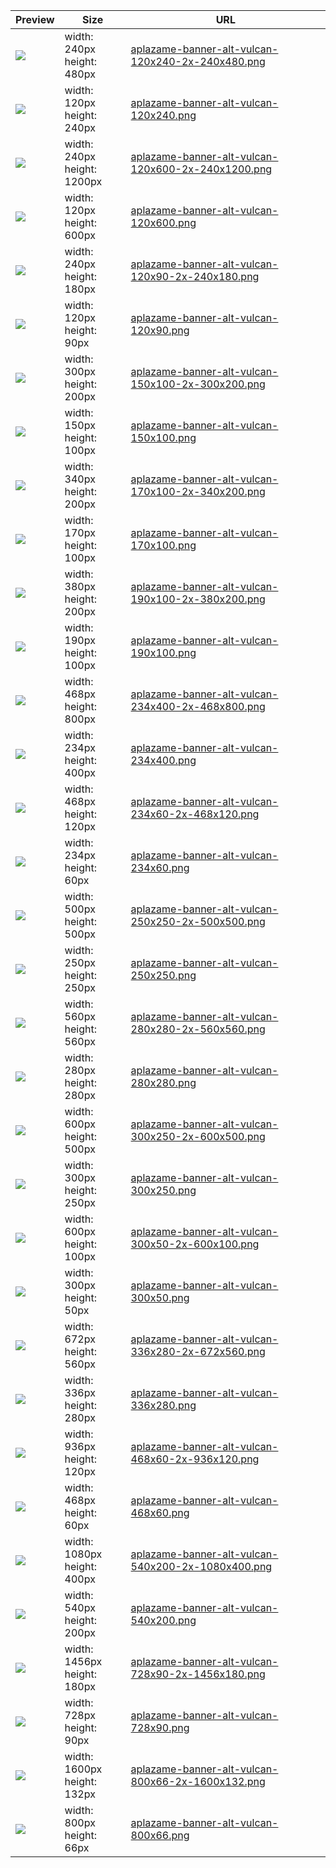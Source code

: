 
Preview | Size | URL
------- | ---- | ---
[![](aplazame-banner-alt-vulcan-120x240-2x-240x480.png)](aplazame-banner-alt-vulcan-120x240-2x-240x480.png) | width: 240px<br>height: 480px | [aplazame-banner-alt-vulcan-120x240-2x-240x480.png](aplazame-banner-alt-vulcan-120x240-2x-240x480.png)
[![](aplazame-banner-alt-vulcan-120x240.png)](aplazame-banner-alt-vulcan-120x240.png) | width: 120px<br>height: 240px | [aplazame-banner-alt-vulcan-120x240.png](aplazame-banner-alt-vulcan-120x240.png)
[![](aplazame-banner-alt-vulcan-120x600-2x-240x1200.png)](aplazame-banner-alt-vulcan-120x600-2x-240x1200.png) | width: 240px<br>height: 1200px | [aplazame-banner-alt-vulcan-120x600-2x-240x1200.png](aplazame-banner-alt-vulcan-120x600-2x-240x1200.png)
[![](aplazame-banner-alt-vulcan-120x600.png)](aplazame-banner-alt-vulcan-120x600.png) | width: 120px<br>height: 600px | [aplazame-banner-alt-vulcan-120x600.png](aplazame-banner-alt-vulcan-120x600.png)
[![](aplazame-banner-alt-vulcan-120x90-2x-240x180.png)](aplazame-banner-alt-vulcan-120x90-2x-240x180.png) | width: 240px<br>height: 180px | [aplazame-banner-alt-vulcan-120x90-2x-240x180.png](aplazame-banner-alt-vulcan-120x90-2x-240x180.png)
[![](aplazame-banner-alt-vulcan-120x90.png)](aplazame-banner-alt-vulcan-120x90.png) | width: 120px<br>height: 90px | [aplazame-banner-alt-vulcan-120x90.png](aplazame-banner-alt-vulcan-120x90.png)
[![](aplazame-banner-alt-vulcan-150x100-2x-300x200.png)](aplazame-banner-alt-vulcan-150x100-2x-300x200.png) | width: 300px<br>height: 200px | [aplazame-banner-alt-vulcan-150x100-2x-300x200.png](aplazame-banner-alt-vulcan-150x100-2x-300x200.png)
[![](aplazame-banner-alt-vulcan-150x100.png)](aplazame-banner-alt-vulcan-150x100.png) | width: 150px<br>height: 100px | [aplazame-banner-alt-vulcan-150x100.png](aplazame-banner-alt-vulcan-150x100.png)
[![](aplazame-banner-alt-vulcan-170x100-2x-340x200.png)](aplazame-banner-alt-vulcan-170x100-2x-340x200.png) | width: 340px<br>height: 200px | [aplazame-banner-alt-vulcan-170x100-2x-340x200.png](aplazame-banner-alt-vulcan-170x100-2x-340x200.png)
[![](aplazame-banner-alt-vulcan-170x100.png)](aplazame-banner-alt-vulcan-170x100.png) | width: 170px<br>height: 100px | [aplazame-banner-alt-vulcan-170x100.png](aplazame-banner-alt-vulcan-170x100.png)
[![](aplazame-banner-alt-vulcan-190x100-2x-380x200.png)](aplazame-banner-alt-vulcan-190x100-2x-380x200.png) | width: 380px<br>height: 200px | [aplazame-banner-alt-vulcan-190x100-2x-380x200.png](aplazame-banner-alt-vulcan-190x100-2x-380x200.png)
[![](aplazame-banner-alt-vulcan-190x100.png)](aplazame-banner-alt-vulcan-190x100.png) | width: 190px<br>height: 100px | [aplazame-banner-alt-vulcan-190x100.png](aplazame-banner-alt-vulcan-190x100.png)
[![](aplazame-banner-alt-vulcan-234x400-2x-468x800.png)](aplazame-banner-alt-vulcan-234x400-2x-468x800.png) | width: 468px<br>height: 800px | [aplazame-banner-alt-vulcan-234x400-2x-468x800.png](aplazame-banner-alt-vulcan-234x400-2x-468x800.png)
[![](aplazame-banner-alt-vulcan-234x400.png)](aplazame-banner-alt-vulcan-234x400.png) | width: 234px<br>height: 400px | [aplazame-banner-alt-vulcan-234x400.png](aplazame-banner-alt-vulcan-234x400.png)
[![](aplazame-banner-alt-vulcan-234x60-2x-468x120.png)](aplazame-banner-alt-vulcan-234x60-2x-468x120.png) | width: 468px<br>height: 120px | [aplazame-banner-alt-vulcan-234x60-2x-468x120.png](aplazame-banner-alt-vulcan-234x60-2x-468x120.png)
[![](aplazame-banner-alt-vulcan-234x60.png)](aplazame-banner-alt-vulcan-234x60.png) | width: 234px<br>height: 60px | [aplazame-banner-alt-vulcan-234x60.png](aplazame-banner-alt-vulcan-234x60.png)
[![](aplazame-banner-alt-vulcan-250x250-2x-500x500.png)](aplazame-banner-alt-vulcan-250x250-2x-500x500.png) | width: 500px<br>height: 500px | [aplazame-banner-alt-vulcan-250x250-2x-500x500.png](aplazame-banner-alt-vulcan-250x250-2x-500x500.png)
[![](aplazame-banner-alt-vulcan-250x250.png)](aplazame-banner-alt-vulcan-250x250.png) | width: 250px<br>height: 250px | [aplazame-banner-alt-vulcan-250x250.png](aplazame-banner-alt-vulcan-250x250.png)
[![](aplazame-banner-alt-vulcan-280x280-2x-560x560.png)](aplazame-banner-alt-vulcan-280x280-2x-560x560.png) | width: 560px<br>height: 560px | [aplazame-banner-alt-vulcan-280x280-2x-560x560.png](aplazame-banner-alt-vulcan-280x280-2x-560x560.png)
[![](aplazame-banner-alt-vulcan-280x280.png)](aplazame-banner-alt-vulcan-280x280.png) | width: 280px<br>height: 280px | [aplazame-banner-alt-vulcan-280x280.png](aplazame-banner-alt-vulcan-280x280.png)
[![](aplazame-banner-alt-vulcan-300x250-2x-600x500.png)](aplazame-banner-alt-vulcan-300x250-2x-600x500.png) | width: 600px<br>height: 500px | [aplazame-banner-alt-vulcan-300x250-2x-600x500.png](aplazame-banner-alt-vulcan-300x250-2x-600x500.png)
[![](aplazame-banner-alt-vulcan-300x250.png)](aplazame-banner-alt-vulcan-300x250.png) | width: 300px<br>height: 250px | [aplazame-banner-alt-vulcan-300x250.png](aplazame-banner-alt-vulcan-300x250.png)
[![](aplazame-banner-alt-vulcan-300x50-2x-600x100.png)](aplazame-banner-alt-vulcan-300x50-2x-600x100.png) | width: 600px<br>height: 100px | [aplazame-banner-alt-vulcan-300x50-2x-600x100.png](aplazame-banner-alt-vulcan-300x50-2x-600x100.png)
[![](aplazame-banner-alt-vulcan-300x50.png)](aplazame-banner-alt-vulcan-300x50.png) | width: 300px<br>height: 50px | [aplazame-banner-alt-vulcan-300x50.png](aplazame-banner-alt-vulcan-300x50.png)
[![](aplazame-banner-alt-vulcan-336x280-2x-672x560.png)](aplazame-banner-alt-vulcan-336x280-2x-672x560.png) | width: 672px<br>height: 560px | [aplazame-banner-alt-vulcan-336x280-2x-672x560.png](aplazame-banner-alt-vulcan-336x280-2x-672x560.png)
[![](aplazame-banner-alt-vulcan-336x280.png)](aplazame-banner-alt-vulcan-336x280.png) | width: 336px<br>height: 280px | [aplazame-banner-alt-vulcan-336x280.png](aplazame-banner-alt-vulcan-336x280.png)
[![](aplazame-banner-alt-vulcan-468x60-2x-936x120.png)](aplazame-banner-alt-vulcan-468x60-2x-936x120.png) | width: 936px<br>height: 120px | [aplazame-banner-alt-vulcan-468x60-2x-936x120.png](aplazame-banner-alt-vulcan-468x60-2x-936x120.png)
[![](aplazame-banner-alt-vulcan-468x60.png)](aplazame-banner-alt-vulcan-468x60.png) | width: 468px<br>height: 60px | [aplazame-banner-alt-vulcan-468x60.png](aplazame-banner-alt-vulcan-468x60.png)
[![](aplazame-banner-alt-vulcan-540x200-2x-1080x400.png)](aplazame-banner-alt-vulcan-540x200-2x-1080x400.png) | width: 1080px<br>height: 400px | [aplazame-banner-alt-vulcan-540x200-2x-1080x400.png](aplazame-banner-alt-vulcan-540x200-2x-1080x400.png)
[![](aplazame-banner-alt-vulcan-540x200.png)](aplazame-banner-alt-vulcan-540x200.png) | width: 540px<br>height: 200px | [aplazame-banner-alt-vulcan-540x200.png](aplazame-banner-alt-vulcan-540x200.png)
[![](aplazame-banner-alt-vulcan-728x90-2x-1456x180.png)](aplazame-banner-alt-vulcan-728x90-2x-1456x180.png) | width: 1456px<br>height: 180px | [aplazame-banner-alt-vulcan-728x90-2x-1456x180.png](aplazame-banner-alt-vulcan-728x90-2x-1456x180.png)
[![](aplazame-banner-alt-vulcan-728x90.png)](aplazame-banner-alt-vulcan-728x90.png) | width: 728px<br>height: 90px | [aplazame-banner-alt-vulcan-728x90.png](aplazame-banner-alt-vulcan-728x90.png)
[![](aplazame-banner-alt-vulcan-800x66-2x-1600x132.png)](aplazame-banner-alt-vulcan-800x66-2x-1600x132.png) | width: 1600px<br>height: 132px | [aplazame-banner-alt-vulcan-800x66-2x-1600x132.png](aplazame-banner-alt-vulcan-800x66-2x-1600x132.png)
[![](aplazame-banner-alt-vulcan-800x66.png)](aplazame-banner-alt-vulcan-800x66.png) | width: 800px<br>height: 66px | [aplazame-banner-alt-vulcan-800x66.png](aplazame-banner-alt-vulcan-800x66.png)
